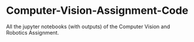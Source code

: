 # Computer-Vision-Assignment-Code

All the jupyter notebooks (with outputs) of the Computer Vision and Robotics Assignment.
